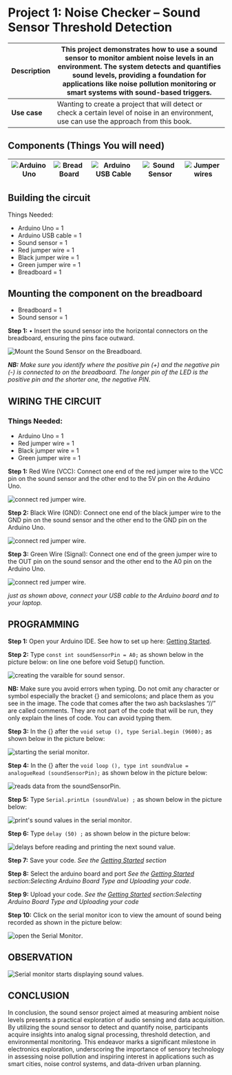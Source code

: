# Project 1: Noise Checker – Sound Sensor Threshold Detection

| **Description** | This project demonstrates how to use a sound sensor to monitor ambient noise levels in an environment. The system detects and quantifies sound levels, providing a foundation for applications like noise pollution monitoring or smart systems with sound-based triggers. |
| --------------- | -------------------------------------------------------------------------------------------------------------------------------------------------------------------------------------------------------------------------------------------------------------------------- |
| **Use case**    | Wanting to create a project that will detect or check a certain level of noise in an environment, use can use the approach from this book.                                                                                                                                 |

## Components (Things You will need)

| ![Arduino Uno](../../../docs/manuals/assets/components/arduino.png) | ![Bread Board](../../../docs/manuals/assets/components/breadboard.png) | ![Arduino USB Cable](../../../docs/manuals/assets/components/USB_Cable.png) | ![Sound Sensor](../../../docs/manuals/assets/components/sound-sensor.png) | ![Jumper wires](../../../docs/manuals/assets/components/jump_wire.png) |
| --------------------------------------------------- | ------------------------------------------------------ | ----------------------------------------------------------- | --------------------------------------------------------- | ------------------------------------------------------ |

## Building the circuit

Things Needed:

- Arduino Uno = 1
- Arduino USB cable = 1
- Sound sensor = 1
- Red jumper wire = 1
- Black jumper wire = 1
- Green jumper wire = 1
- Breadboard = 1

## Mounting the component on the breadboard

- Breadboard = 1
- Sound sensor = 1

**Step 1:** • Insert the sound sensor into the horizontal connectors on the breadboard, ensuring the pins face outward.

![Mount the Sound Sensor on the Breadboard](../../../docs/manuals/assets/1.0/Sound_Sensor/mount.jpg).

_**NB:** Make sure you identify where the positive pin (+) and the negative pin (-) is connected to on the breadboard. The longer pin of the LED is the positive pin and the shorter one, the negative PIN_.

## WIRING THE CIRCUIT

### Things Needed:

- Arduino Uno = 1
- Red jumper wire = 1
- Black jumper wire = 1
- Green jumper wire = 1

**Step 1:** Red Wire (VCC): Connect one end of the red jumper wire to the VCC pin on the sound sensor and the other end to the 5V pin on the Arduino Uno.

![connect red jumper wire](../../../docs/manuals/assets/1.0/Sound_Sensor/red.jpg).

**Step 2:** Black Wire (GND): Connect one end of the black jumper wire to the GND pin on the sound sensor and the other end to the GND pin on the Arduino Uno.

![connect red jumper wire](../../../docs/manuals/assets/1.0/Sound_Sensor/black.jpg).

**Step 3:** Green Wire (Signal): Connect one end of the green jumper wire to the OUT pin on the sound sensor and the other end to the A0 pin on the Arduino Uno.

![connect red jumper wire](../../../docs/manuals/assets/1.0/Sound_Sensor/green.jpg).

_just as shown above, connect your USB cable to the Arduino board and to your laptop._

## PROGRAMMING

**Step 1:** Open your Arduino IDE. See how to set up here: [Getting Started](../../../getting-started.md).

**Step 2:** Type `const int soundSensorPin = A0;`
as shown below in the picture below: on line one before void Setup() function.

![creating the varaible for sound sensor](../../../docs/manuals/assets/1.0/Sound_Sensor/sound.png).

**NB:** Make sure you avoid errors when typing. Do not omit any character or symbol especially the bracket {} and semicolons; and place them as you see in the image. The code that comes after the two ash backslashes “//” are called comments. They are not part of the code that will be run, they only explain the lines of code. You can avoid typing them.

**Step 3:** In the {} after the `void setup (), type Serial.begin (9600);` as shown below in the picture below:

![starting the serial monitor](../../../docs/manuals/assets/1.0/Sound_Sensor/serial.png).

**Step 4:** In the {} after the `void loop (), type int soundValue = analogueRead (soundSensorPin);` as shown below in the picture below:

![reads data from the soundSensorPin](../../../docs/manuals/assets/1.0/Sound_Sensor/analogread.png).

**Step 5:** Type `Serial.printLn (soundValue) ;` as shown below in the picture below:

![print's sound values in the serial monitor](../../../docs/manuals/assets/1.0/Sound_Sensor/soundvalue.png).

**Step 6:** Type `delay (50) ;` as shown below in the picture below:

![delays before reading and printing the next sound value](../../../docs/manuals/assets/1.0/Sound_Sensor/delay.png).

**Step 7:** Save your code. _See the [Getting Started](../../../getting-started.md) section_

**Step 8:** Select the arduino board and port _See the [Getting Started](../../../getting-started.md) section:Selecting Arduino Board Type and Uploading your code_.

**Step 9:** Upload your code. _See the [Getting Started](../../../getting-started.md) section:Selecting Arduino Board Type and Uploading your code_

**Step 10:** Click on the serial monitor icon to view the amount of sound being recorded as shown in the picture below:

![open the Serial Monitor](../../../docs/manuals/assets/1.0/Sound_Sensor/serial_monitor.png).

## OBSERVATION

![Serial monitor starts displaying sound values](../../../docs/manuals/assets/1.0/Sound_Sensor/observation.png).

## CONCLUSION

In conclusion, the sound sensor project aimed at measuring ambient noise levels presents a practical exploration of audio sensing and data acquisition. By utilizing the sound sensor to detect and quantify noise, participants acquire insights into analog signal processing, threshold detection, and environmental monitoring. This endeavor marks a significant milestone in electronics exploration, underscoring the importance of sensory technology in assessing noise pollution and inspiring interest in applications such as smart cities, noise control systems, and data-driven urban planning.
